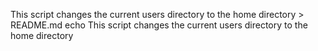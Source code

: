 This script changes the current users directory to the home directory > README.md
echo This script changes the current users directory to the home directory
